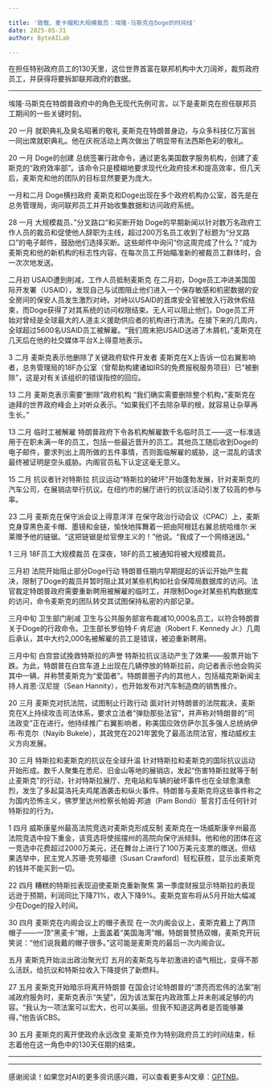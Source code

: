 ```yaml
---

title: '致敬、麦卡帽和大规模裁员：埃隆·马斯克在Doge的时间线'
date: 2025-05-31
author: ByteAILab

---
```


在担任特别政府员工的130天里，这位世界首富在联邦机构中大刀阔斧，裁剪政府员工，并获得将要拆卸联邦政府的数据。

---
埃隆·马斯克在特朗普政府中的角色无现代先例可言。以下是麦斯克在担任联邦员工期间的一些关键时刻。

20 一月
就职典礼及臭名昭著的敬礼
麦斯克在特朗普身边，与众多科技亿万富翁一同出席就职典礼。他在庆祝活动上两次做出了明显带有法西斯色彩的敬礼。

20 一月
Doge的创建
总统签署行政命令，通过更名美国数字服务机构，创建了麦斯克的“政府效率部”。该命令只是模糊地要求现代化政府技术和提高效率，但几天后，麦斯克和他的团队的目标显然要更为庞大。

一月和二月
Doge横扫政府
麦斯克和Doge出现在多个政府机构办公室，首先是在总务管理局，询问联邦员工并开始收集数据和访问政府系统。

28 一月
大规模裁员、”分叉路口“和买断开始
Doge的早期新闻以针对数万名政府工作人员的裁员和促使他人辞职为主线，超过200万名员工收到了标题为“分叉路口”的电子邮件，鼓励他们选择买断。这些邮件中询问“你这周完成了什么？”成为麦斯克和他的新机构的标志性内容，在每次员工开始瞄准新的被裁员工群体时，会一次次地发送。

二月初
USAID遭到削减，工作人员抵制麦斯克
在二月初，Doge员工冲进美国国际开发署（USAID），发现自己与试图阻止他们进入一个保存敏感和机密数据的安全房间的保安人员发生激烈对峙。对峙以USAID的首席安全官被放入行政休假结束，而Doge获得了对其系统的访问权限结束。无人可以阻止他们，Doge员工开始对曾经是全球最大的人道主义援助供应者的机构进行清洗。在接下来的几周内，全球超过5600名USAID员工被解雇。“我们周末把USAID送进了木屑机，”麦斯克在几天后在他的社交媒体平台X上得意地表示。

3 二月
麦斯克表示他删除了关键政府软件开发者
麦斯克在X上告诉一位右翼影响者，总务管理局的18F办公室（曾帮助构建诸如IRS的免费报税服务项目）已“被删除”，这是对有关该组织的错误指控的回应。

13 二月
麦斯克表示需要“删除”政府机构
“我们确实需要删除整个机构，”麦斯克在迪拜的世界政府峰会上对听众表示。“如果我们不去除杂草的根，就容易让杂草再生长。”

13 二月
临时工被解雇
特朗普政府下令各机构解雇数千名临时员工——这一标准适用于在职未满一年的员工，包括一些最近晋升的员工。其他员工随后收到Doge的电子邮件，要求列出上周所做的五件事情，否则面临解雇的威胁，这一混乱的请求最终被证明是空头威胁。内阁官员私下认定这毫无意义。

15 二月
抗议者针对特斯拉
抗议运动“特斯拉的破坏”开始蓬勃发展，针对麦斯克的汽车公司，在展销店举行抗议。在纽约市的展厅进行的抗议活动引发了较高的参与率。

23 二月
麦斯克在保守派会议上得意洋洋
在保守政治行动会议（CPAC）上，麦斯克身穿黑色麦卡帽、墨镜和金链，愉快地挥舞着一把由阿根廷右翼总统哈维尔·米莱赠予他的链锯。“这把链锯是给官僚主义的！”他说。“我成了一个网络迷因。”

1 三月
18F员工大规模裁员
在深夜，18F的员工被通知将被大规模裁员。

三月初
法院开始阻止部分Doge行动
特朗普任期内早期提起的诉讼开始产生裁决，限制了Doge的裁员并暂时阻止其对某些机构如社会保障局数据库的访问。法官裁定特朗普政府需要重新聘用被解雇的临时工，并限制Doge对某些机构数据库的访问，命令麦斯克的团队转交其试图保持私密的内部记录。

三月中旬
卫生部门削减
卫生与公共服务部宣布裁减10,000名员工，以符合特朗普关于Doge的行政命令。卫生部长罗伯特·F·肯尼迪（Robert F. Kennedy Jr.）几周后承认，其中大约2,000名被解雇的员工是错误，被迫重新聘用。

三月中旬
白宫尝试挽救特斯拉的声誉
特斯拉抗议活动产生了效果——股票开始下跌。为此，特朗普在白宫车道上出现在几辆停放的特斯拉前，向记者表示他会购买其中一辆，并称赞麦斯克为“爱国者”。特朗普圈子内的其他人，包括福克斯新闻主持人肖恩·汉尼提（Sean Hannity），也开始发布对汽车制造商的销售推介。

20 三月
麦斯克对抗法院，试图制止行政行动
面对针对特朗普的法院裁决，麦斯克在X上持续攻击司法体系，要求立法者“弹劾那些法官”，并声称对特朗普的“司法政变”正在进行。他持续推广右翼影响者，称美国应效仿萨尔瓦多强人总统纳伊布·布克尔（Nayib Bukele），其政党在2021年罢免了最高法院法官，推动威权主义方向发展。

30 三月
特斯拉和麦斯克的抗议在全球升温
针对特斯拉和麦斯克的国际抗议运动开始形成。数千人聚集在悉尼、旧金山等地的展销店，发起“伤害特斯拉就等于制止麦斯克”的行动，针对特斯拉展厅、充电站和车辆的破坏事件也在全球愈演愈烈，发生了多起莫洛托夫鸡尾酒袭击和纵火事件。特朗普与麦斯克将这些事件称之为国内恐怖主义，佛罗里达州检察长帕姆·邦迪（Pam Bondi）誓言打击任何针对特斯拉的行为。

1 四月
威斯康星州最高法院竞选对麦斯克形成反制
麦斯克在一场威斯康辛州最高法院竞选中投下重金，该竞选将使摇摆州的高院向保守派倾斜。他和他的团体在这一竞选中花费超过2000万美元，还在舞台上进行了100万美元支票的赠送。但结果选举中，民主党人苏珊·克劳福德（Susan Crawford）轻松获胜，显示出麦斯克的钱并不能买到一切。

22 四月
糟糕的特斯拉表现迫使麦斯克重新聚焦
第一季度财报显示特斯拉的表现远逊于预期，利润同比下降71%，收入下降9%。麦斯克宣布将从5月开始大幅减少在Doge的投入时间。

30 四月
麦斯克在内阁会议上的帽子表现
在一次内阁会议上，麦斯克戴上了两顶帽子——一顶“黑麦卡”帽，上面盖着“美国海湾”帽。特朗普赞扬双帽，麦斯克开玩笑说：“他们说我戴的帽子很多。”这可能是麦斯克的最后一次内阁会议。

五月
麦斯克开始淡出政治聚光灯
五月的麦斯克与年初激进的语气相比，变得不那么活跃，给抗议和特斯拉收入下降提供了新燃料。

27 五月
麦斯克开始暗示将离开特朗普
在国会讨论特朗普的“漂亮而宏伟的法案”削减政府服务时，麦斯克表示“失望”，因为该法案在内政政策上并未削减足够的内容。“我认为一项法案可以宏大，也可以美丽。但我不知道这两者是否能够兼得，”他告诉CBS。

30 五月
麦斯克的离开使政府永远改变
麦斯克作为特别政府员工的时间结束，标志着他在这一角色中的130天任期的结束。

---
---
感谢阅读！如果您对AI的更多资讯感兴趣，可以查看更多AI文章：[GPTNB](https://gptnb.com)。